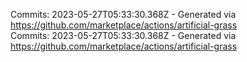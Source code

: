 Commits: 2023-05-27T05:33:30.368Z - Generated via https://github.com/marketplace/actions/artificial-grass
<br>
Commits: 2023-05-27T05:33:30.368Z - Generated via https://github.com/marketplace/actions/artificial-grass
<br>
